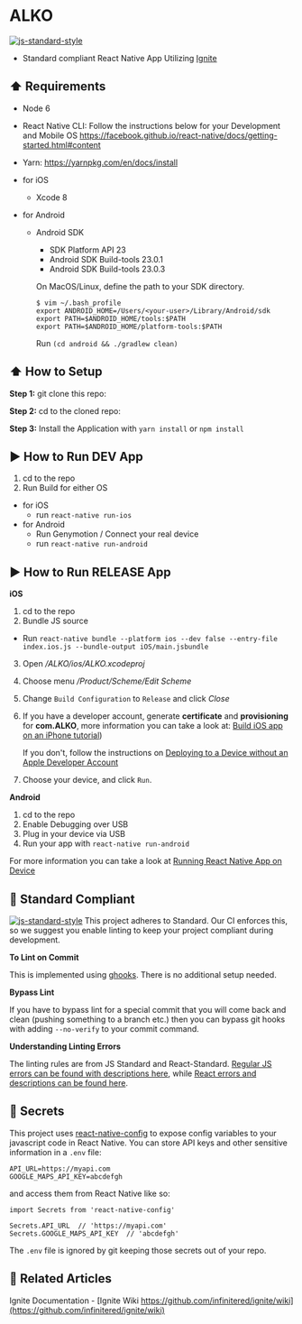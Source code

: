 #  ALKO
[![js-standard-style](https://img.shields.io/badge/code%20style-standard-brightgreen.svg?style=flat)](http://standardjs.com/)

* Standard compliant React Native App Utilizing [Ignite](https://github.com/infinitered/ignite)

## :arrow_up: Requirements
  * Node 6
  * React Native CLI: Follow the instructions below for your Development and Mobile OS
  https://facebook.github.io/react-native/docs/getting-started.html#content
  * Yarn: https://yarnpkg.com/en/docs/install

  * for iOS
    * Xcode 8

  * for Android
    * Android SDK
        - SDK Platform API 23
        - Android SDK Build-tools 23.0.1
        - Android SDK Build-tools 23.0.3

      On MacOS/Linux, define the path to your SDK directory.
      ```
      $ vim ~/.bash_profile
      export ANDROID_HOME=/Users/<your-user>/Library/Android/sdk
      export PATH=$ANDROID_HOME/tools:$PATH
      export PATH=$ANDROID_HOME/platform-tools:$PATH
      ```

      Run `(cd android && ./gradlew clean)`


## :arrow_up: How to Setup

**Step 1:** git clone this repo:

**Step 2:** cd to the cloned repo:

**Step 3:** Install the Application with `yarn install` or `npm install`

## :arrow_forward: How to Run DEV App

1. cd to the repo
2. Run Build for either OS
  * for iOS
    * run `react-native run-ios`
  * for Android
    * Run Genymotion / Connect your real device
    * run `react-native run-android`

## :arrow_forward: How to Run RELEASE App

**iOS**

1. cd to the repo
2. Bundle JS source
  * Run `react-native bundle --platform ios --dev false --entry-file index.ios.js --bundle-output iOS/main.jsbundle`
3. Open */ALKO/ios/ALKO.xcodeproj*
4. Choose menu */Product/Scheme/Edit Scheme*
5. Change `Build Configuration` to `Release` and click *Close*
6. If you have a developer account, generate **certificate** and **provisioning** for **com.ALKO**, more information you can take a look at: [Build iOS app on an iPhone tutorial](http://codewithchris.com/deploy-your-app-on-an-iphone/))

   If you don't, follow the instructions on [Deploying to a Device without an Apple Developer Account](http://blog.ionic.io/deploying-to-a-device-without-an-apple-developer-account/)
6. Choose your device, and click `Run`.

**Android**

1. cd to the repo
2. Enable Debugging over USB
3. Plug in your device via USB
4. Run your app with `react-native run-android`

For more information you can take a look at [Running React Native App on Device](http://facebook.github.io/react-native/releases/0.38/docs/running-on-device.html)

## :no_entry_sign: Standard Compliant

[![js-standard-style](https://cdn.rawgit.com/feross/standard/master/badge.svg)](https://github.com/feross/standard)
This project adheres to Standard.  Our CI enforces this, so we suggest you enable linting to keep your project compliant during development.

**To Lint on Commit**

This is implemented using [ghooks](https://github.com/gtramontina/ghooks). There is no additional setup needed.

**Bypass Lint**

If you have to bypass lint for a special commit that you will come back and clean (pushing something to a branch etc.) then you can bypass git hooks with adding `--no-verify` to your commit command.

**Understanding Linting Errors**

The linting rules are from JS Standard and React-Standard.  [Regular JS errors can be found with descriptions here](http://eslint.org/docs/rules/), while [React errors and descriptions can be found here](https://github.com/yannickcr/eslint-plugin-react).

## :closed_lock_with_key: Secrets

This project uses [react-native-config](https://github.com/luggit/react-native-config) to expose config variables to your javascript code in React Native. You can store API keys
and other sensitive information in a `.env` file:

```
API_URL=https://myapi.com
GOOGLE_MAPS_API_KEY=abcdefgh
```

and access them from React Native like so:

```
import Secrets from 'react-native-config'

Secrets.API_URL  // 'https://myapi.com'
Secrets.GOOGLE_MAPS_API_KEY  // 'abcdefgh'
```

The `.env` file is ignored by git keeping those secrets out of your repo.

## :open_file_folder: Related Articles
Ignite Documentation - [Ignite Wiki https://github.com/infinitered/ignite/wiki](https://github.com/infinitered/ignite/wiki)
